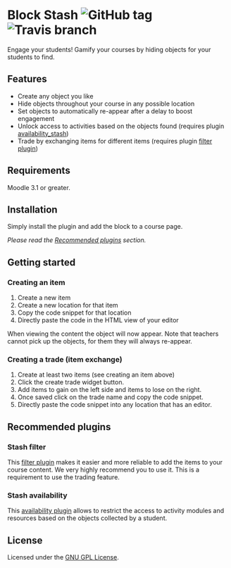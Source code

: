 Block Stash ![GitHub tag](https://img.shields.io/github/tag/branchup/moodle-filter_shortcodesblock_stash.svg) ![Travis branch](https://img.shields.io/travis/branchup/moodle-block_stash/master.svg)
===========

Engage your students! Gamify your courses by hiding objects for your students to find.

Features
--------

- Create any object you like
- Hide objects throughout your course in any possible location
- Set objects to automatically re-appear after a delay to boost engagement
- Unlock access to activities based on the objects found (requires plugin [availability_stash](https://moodle.org/plugins/availability_stash))
- Trade by exchanging items for different items (requires plugin [filter plugin](https://moodle.org/plugins/filter_stash))

Requirements
------------

Moodle 3.1 or greater.

Installation
------------

Simply install the plugin and add the block to a course page.

_Please read the [Recommended plugins](#recommended-plugins) section._

Getting started
---------------

### Creating an item

1. Create a new item
2. Create a new location for that item
3. Copy the code snippet for that location
4. Directly paste the code in the HTML view of your editor

When viewing the content the object will now appear.
Note that teachers cannot pick up the objects, for them they will always re-appear.

### Creating a trade (item exchange)

1. Create at least two items (see creating an item above)
2. Click the create trade widget button.
3. Add items to gain on the left side and items to lose on the right.
4. Once saved click on the trade name and copy the code snippet.
5. Directly paste the code snippet into any location that has an editor.

Recommended plugins
-------------------

### Stash filter

This [filter plugin](https://moodle.org/plugins/filter_stash) makes it easier and more reliable to add the items to your course content. We very highly recommend you to use it. This is a requirement to use the trading feature. 

### Stash availability

This [availability plugin](https://moodle.org/plugins/availability_stash) allows to restrict the access to activity modules and resources based on the objects collected by a student.

License
-------

Licensed under the [GNU GPL License](http://www.gnu.org/copyleft/gpl.html).
